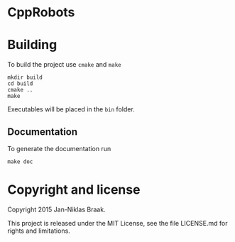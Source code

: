 # CppRobots


# Building #
To build the project use `cmake` and `make`
~~~~~~~~~~~~~
mkdir build
cd build
cmake ..
make
~~~~~~~~~~~~~

Executables will be placed in the `bin` folder.

## Documentation ##
To generate the documentation run
~~~~~~~~~~~~~
make doc
~~~~~~~~~~~~~


# Copyright and license
Copyright 2015 Jan-Niklas Braak.

This project is released under the MIT License, see the file LICENSE.md for rights and limitations.
